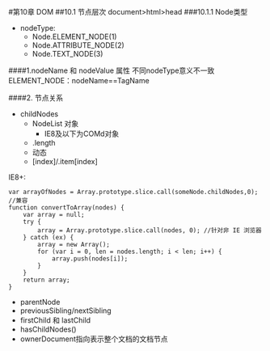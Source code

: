 #第10章 DOM
##10.1 节点层次
document>html>head
###10.1.1 Node类型
  - nodeType:
	  - Node.ELEMENT_NODE(1)
	  - Node.ATTRIBUTE_NODE(2)
	  - Node.TEXT_NODE(3)

####1.nodeName 和 nodeValue 属性
 不同nodeType意义不一致
ELEMENT_NODE：nodeName==TagName

####2. 节点关系

 -  childNodes
	 -  NodeList 对象
		 -  IE8及以下为COMd对象
	 -  .length
	 -  动态
	 -   [index]/.item[index]
	
IE8+:

	var arrayOfNodes = Array.prototype.slice.call(someNode.childNodes,0);
	//兼容
	function convertToArray(nodes) {
        var array = null;
        try {
            array = Array.prototype.slice.call(nodes, 0); //针对非 IE 浏览器
        } catch (ex) {
            array = new Array();
            for (var i = 0, len = nodes.length; i < len; i++) {
                array.push(nodes[i]);
            }
        }
        return array;
    }

  - parentNode
  - previousSibling/nextSibling 
  - firstChild 和 lastChild
  - hasChildNodes()
  - ownerDocument指向表示整个文档的文档节点